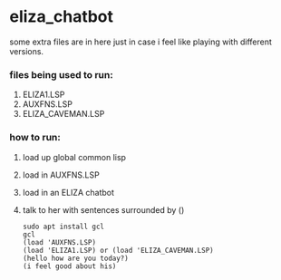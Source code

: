 # eliza_chatbot


some extra files are in here just in case i feel like playing with different versions.  

### files being used to run:  
1. ELIZA1.LSP  
2. AUXFNS.LSP  
3. ELIZA_CAVEMAN.LSP  

### how to run:  
1. load up global common lisp   
2. load in AUXFNS.LSP  
3. load in an ELIZA chatbot  
4. talk to her with sentences surrounded by ()  
  
  
    ````
    sudo apt install gcl
    gcl  
    (load 'AUXFNS.LSP)  
    (load 'ELIZA1.LSP) or (load 'ELIZA_CAVEMAN.LSP)   
    (hello how are you today?)  
    (i feel good about his)    
    ````